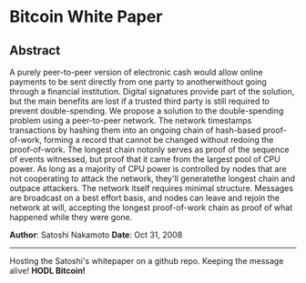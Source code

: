 # Bitcoin White Paper

## Abstract

A purely peer-to-peer version of electronic cash would allow online payments to be sent directly from one party to anotherwithout going through a financial institution. Digital signatures provide part of the solution, but the main benefits are lost if a trusted third party is still required to prevent double-spending. We propose a solution to the double-spending 
problem using a peer-to-peer network. The network timestamps transactions by hashing them into an ongoing chain of 
hash-based proof-of-work, forming a record that cannot be changed without redoing the proof-of-work. The longest chain notonly serves as proof of the sequence of events witnessed, but proof that it came from the largest pool of CPU power. 
As long as a majority of CPU power is controlled by nodes that are not cooperating to attack the network, they'll generatethe longest chain and outpace attackers. The network itself requires minimal structure. Messages are broadcast on a best 
effort basis, and nodes can leave and rejoin the network at will, accepting the longest proof-of-work chain as proof of 
what happened while they were gone.

**Author**: Satoshi Nakamoto           **Date**: Oct 31, 2008

--------------------------------------------------------------------------------------------------------------------------

Hosting the Satoshi's whitepaper on a github repo.
Keeping the message alive!
 **HODL Bitcoin!** 
